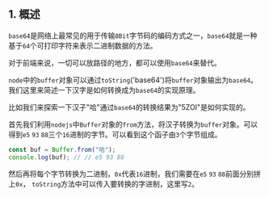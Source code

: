 ## 1. 概述

``````base64``````是网络上最常见的用于传输```8Bit```字节码的编码方式之一，```base64```就是一种基于```64```个可打印字符来表示二进制数据的方法。

对于前端来说，一切可以放路径的地方，都可以使用```base64```来替代。

```node```中的```buffer```对象可以通过```toString```('base64')将```buffer```对象输出为```base64```。我们这里来简述一下汉字是如何转换成为```base64```的实现原理。

比如我们来探索一下汉子"哈"通过```base64```的转换结果为"5ZOI"是如何实现的。

首先我们利用```nodejs```中```Buffer```对象的```from```方法，将汉子转换为```buffer```对象。可以得到```e5``` ```93``` ```88```三个```16```进制的字节。可以看到这个函子由```3```个字节组成。

```js
const buf = Buffer.from("哈");
console.log(buf); // // e5 93 88
```  

然后再将每个字节转换为二进制，```0x```代表```16```进制，我们需要在```e5``` ```93``` ```88```前面分别拼上```0x```， ```toString```方法中可以传入要转换的字进制，这里写```2```。

```js